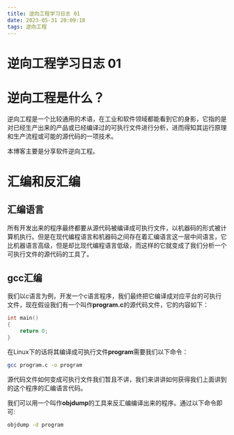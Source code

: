 ```yaml
---
title: 逆向工程学习日志 01
date: 2023-05-31 20:09:18
tags: 逆向工程
---
```


# 逆向工程学习日志 01

# 逆向工程是什么？

逆向工程是一个比较通用的术语，在工业和软件领域都能看到它的身影，它指的是对已经生产出来的产品或已经编译过的可执行文件进行分析，进而得知其运行原理和生产流程或可能的源代码的一项技术。

本博客主要是分享软件逆向工程。

# 汇编和反汇编

## 汇编语言

所有开发出来的程序最终都要从源代码被编译成可执行文件，以机器码的形式被计算机执行。但是在现代编程语言和机器码之间存在着汇编语言这一层中间语言，它比机器语言高级，但是却比现代编程语言低级，而这样的它就变成了我们分析一个可执行文件的源代码的工具了。

## gcc汇编

我们以c语言为例，开发一个c语言程序，我们最终把它编译成对应平台的可执行文件，现在假设我们有一个叫作**program.c**的源代码文件，它的内容如下：
```c
int main()
{
    return 0;
}
```
在Linux下的话将其编译成可执行文件**program**需要我们以下命令：
```bash
gcc program.c -o program
```
源代码文件如何变成可执行文件我们暂且不讲，我们来讲讲如何获得我们上面讲到的这个程序的汇编语言代码。

我们可以用一个叫作**objdump**的工具来反汇编编译出来的程序。通过以下命令即可:
```bash
objdump -d program
```

